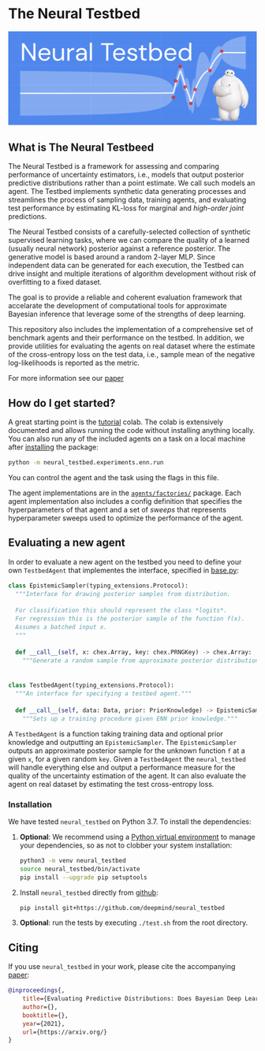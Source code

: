 # The Neural Testbed

![Neural Testbed Logo](statics/images/neural_testbed_logo.png)

## What is The Neural Testbeed
The Neural Testbed is a framework for assessing and comparing performance of
uncertainty estimators, i.e., models that output posterior predictive
distributions rather than a point estimate. We call such models an agent. The
Testbed implements synthetic data generating processes and streamlines the
process of sampling data, training agents, and evaluating test performance by
estimating KL-loss for marginal and *high-order joint* predictions.

The Neural Testbed consists of a carefully-selected collection of synthetic supervised learning
tasks, where we can compare the quality of a learned (usually neural network)
posterior against a reference posterior.
The generative model is based around a random 2-layer MLP. Since independent
data can be generated for each execution, the Testbed can drive insight and
multiple iterations of algorithm development without risk of overfitting to a
fixed dataset.


The goal is to provide a reliable and coherent evaluation framework that accelarate the
development of computational tools for approximate Bayesian inference that
leverage some of the strengths of deep learning.

This repository also includes the implementation of a
comprehensive set of benchmark agents and their performance on the testbed. In
addition, we provide utilities for evaluating the agents on real dataset where
the estimate of the cross-entropy loss on the test data, i.e.,
sample mean of the negative log-likelihoods is reported as the metric.


For more information see our [paper]

## How do I get started?

A great starting point is the [tutorial] colab. The colab is extensively documented and allows running the code without installing anything locally.
You can also run any of the included agents on a task on a local machine after [installing](#installation) the package:

```bash
python -m neural_testbed.experiments.enn.run
```
You can control the agent and the task using the flags in this file.

The agent implementations are in the [`agents/factories/`](neural_testbed/agents/factories) package. Each agent
implementation also includes a config definition that specifies the
hyperparameters of that agent and a set of *sweeps* that represents
hyperparameter sweeps used to optimize the performance of the agent.

## Evaluating a new agent

In order to evaluate a new agent on the testbed you need to define your own `TestbedAgent` that implementes the interface, specified in
[base.py](neural_testbed/base.py):

```python
class EpistemicSampler(typing_extensions.Protocol):
  """Interface for drawing posterior samples from distribution.

  For classification this should represent the class *logits*.
  For regression this is the posterior sample of the function f(x).
  Assumes a batched input x.
  """

  def __call__(self, x: chex.Array, key: chex.PRNGKey) -> chex.Array:
    """Generate a random sample from approximate posterior distribution."""


class TestbedAgent(typing_extensions.Protocol):
  """An interface for specifying a testbed agent."""

  def __call__(self, data: Data, prior: PriorKnowledge) -> EpistemicSampler:
    """Sets up a training procedure given ENN prior knowledge."""
```

A `TestbedAgent` is a function taking training data and optional prior knowledge
and outputting an
`EpistemicSampler`. The `EpistemicSampler` outputs an approximate posterior
sample for the unknown function `f` at a given `x`, for a given random `key`.
Given a `TestbedAgent` the `neural_testbed` will handle everything else and
output a performance measure for the quality of the uncertainty estimation of
the agent. It can also evaluate the agent on real dataset by estimating the test
cross-entropy loss.



### Installation

We have tested `neural_testbed` on Python 3.7. To install the dependencies:

1.  **Optional**: We recommend using a
    [Python virtual environment](https://docs.python.org/3/tutorial/venv.html)
    to manage your dependencies, so as not to clobber your system installation:

    ```bash
    python3 -m venv neural_testbed
    source neural_testbed/bin/activate
    pip install --upgrade pip setuptools
    ```

2.  Install `neural_testbed` directly from [github](https://github.com/deepmind/neural_testbed):

    ```bash
    pip install git+https://github.com/deepmind/neural_testbed
    ```

3. **Optional**: run the tests by executing `./test.sh` from the root directory.


## Citing

If you use `neural_testbed` in your work, please cite the accompanying [paper]:

```bibtex
@inproceedings{,
    title={Evaluating Predictive Distributions: Does Bayesian Deep Learning Work?},
    author={},
    booktitle={},
    year={2021},
    url={https://arxiv.org/}
}
```



[paper]:https://arxiv.org/
[tutorial]: https://colab.research.google.com/github/deepmind/neural_testbed/blob/master/neural_testbed/reports/tutorial.ipynb

